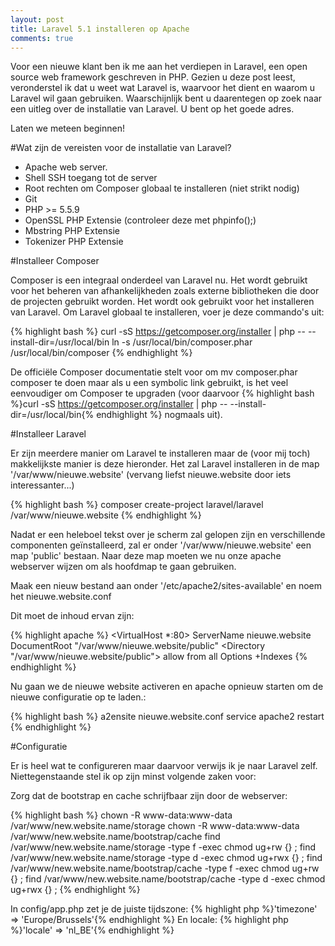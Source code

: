 ```yaml
---
layout: post
title: Laravel 5.1 installeren op Apache
comments: true
---
```

Voor een nieuwe klant ben ik me aan het verdiepen in Laravel, een open source web framework geschreven in PHP. Gezien u deze post leest, veronderstel ik dat u
weet wat Laravel is, waarvoor het dient en waarom u Laravel wil gaan gebruiken. Waarschijnlijk bent u daarentegen op zoek naar een uitleg over de installatie van Laravel. U bent op het goede adres.

Laten we meteen beginnen!

#Wat zijn de vereisten voor de installatie van Laravel?

* Apache web server.
* Shell SSH toegang tot de server
* Root rechten om Composer globaal te installeren (niet strikt nodig)
* Git
* PHP >= 5.5.9
* OpenSSL PHP Extensie (controleer deze met phpinfo();)
* Mbstring PHP Extensie
* Tokenizer PHP Extensie

#Installeer Composer

Composer is een integraal onderdeel van Laravel nu. Het wordt gebruikt voor het beheren van afhankelijkheden zoals externe bibliotheken die door de projecten gebruikt worden.
Het wordt ook gebruikt voor het installeren van Laravel.
Om Laravel globaal te installeren, voer je deze commando's uit:

{% highlight bash %}
curl -sS https://getcomposer.org/installer | php -- --install-dir=/usr/local/bin
ln -s /usr/local/bin/composer.phar /usr/local/bin/composer
{% endhighlight %}

De officiële Composer documentatie stelt voor om  mv composer.phar composer te doen maar als u een symbolic link gebruikt, is het veel eenvoudiger om Composer te upgraden 
(voor daarvoor {% highlight bash %}curl -sS https://getcomposer.org/installer | php -- --install-dir=/usr/local/bin{% endhighlight %} nogmaals uit).

#Installeer Laravel

Er zijn meerdere manier om Laravel te installeren maar de (voor mij toch) makkelijkste manier is deze hieronder. 
Het zal Laravel installeren in de map '/var/www/nieuwe.website' (vervang liefst nieuwe.website door iets interessanter...)

{% highlight bash %}
composer create-project laravel/laravel /var/www/nieuwe.website
{% endhighlight %}

Nadat er een heleboel tekst over je scherm zal gelopen zijn en verschillende componenten geïnstalleerd, zal er onder '/var/www/nieuwe.website'
een map 'public' bestaan. Naar deze map moeten we nu onze apache webserver wijzen om als hoofdmap te gaan gebruiken.

Maak een nieuw bestand aan onder '/etc/apache2/sites-available' en noem het nieuwe.website.conf 

Dit moet de inhoud ervan zijn:

{% highlight apache %}
<VirtualHost *:80>
ServerName nieuwe.website
DocumentRoot "/var/www/nieuwe.website/public"
<Directory "/var/www/nieuwe.website/public">
allow from all
Options +Indexes
</Directory>
</VirtualHost>
{% endhighlight %}

Nu gaan we de nieuwe website activeren en apache opnieuw starten om de nieuwe configuratie op te laden.:

{% highlight bash %}
a2ensite nieuwe.website.conf
service apache2 restart
{% endhighlight %}

#Configuratie


Er is heel wat te configureren maar daarvoor verwijs ik je naar Laravel zelf. Niettegenstaande stel ik op zijn minst volgende
zaken voor:

Zorg dat de bootstrap en cache schrijfbaar zijn door de webserver:

{% highlight bash %}
chown -R www-data:www-data /var/www/new.website.name/storage
chown -R www-data:www-data /var/www/new.website.name/bootstrap/cache
find /var/www/new.website.name/storage -type f -exec chmod ug+rw {} \;
find /var/www/new.website.name/storage -type d -exec chmod ug+rwx {} \;
find /var/www/new.website.name/bootstrap/cache -type f -exec chmod ug+rw {} \;
find /var/www/new.website.name/bootstrap/cache -type d -exec chmod ug+rwx {} \;
{% endhighlight %}

In config/app.php zet je de juiste tijdszone:
{% highlight php %}'timezone' => 'Europe/Brussels'{% endhighlight %}
En locale:
{% highlight php %}'locale' => 'nl_BE'{% endhighlight %}



